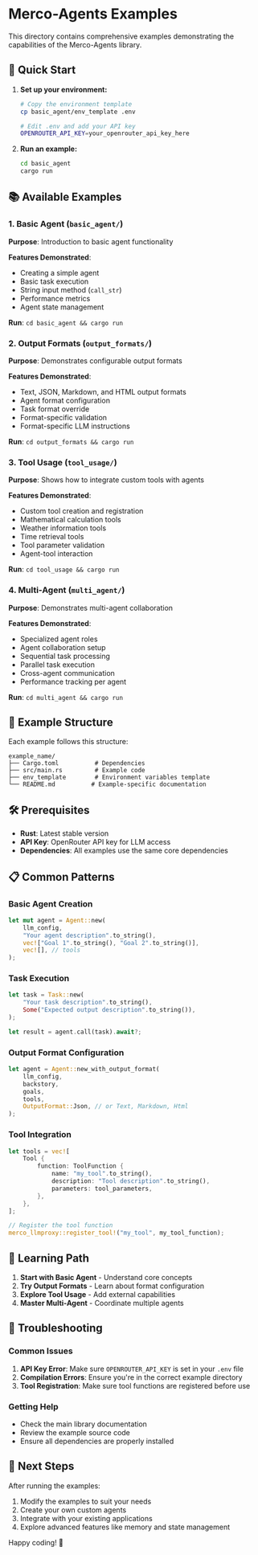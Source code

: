 # Merco-Agents Examples

This directory contains comprehensive examples demonstrating the capabilities of the Merco-Agents library.

## 🚀 Quick Start

1. **Set up your environment:**
   ```bash
   # Copy the environment template
   cp basic_agent/env_template .env
   
   # Edit .env and add your API key
   OPENROUTER_API_KEY=your_openrouter_api_key_here
   ```

2. **Run an example:**
   ```bash
   cd basic_agent
   cargo run
   ```

## 📚 Available Examples

### 1. Basic Agent (`basic_agent/`)
**Purpose**: Introduction to basic agent functionality

**Features Demonstrated**:
- Creating a simple agent
- Basic task execution
- String input method (`call_str`)
- Performance metrics
- Agent state management

**Run**: `cd basic_agent && cargo run`

### 2. Output Formats (`output_formats/`)
**Purpose**: Demonstrates configurable output formats

**Features Demonstrated**:
- Text, JSON, Markdown, and HTML output formats
- Agent format configuration
- Task format override
- Format-specific validation
- Format-specific LLM instructions

**Run**: `cd output_formats && cargo run`

### 3. Tool Usage (`tool_usage/`)
**Purpose**: Shows how to integrate custom tools with agents

**Features Demonstrated**:
- Custom tool creation and registration
- Mathematical calculation tools
- Weather information tools
- Time retrieval tools
- Tool parameter validation
- Agent-tool interaction

**Run**: `cd tool_usage && cargo run`

### 4. Multi-Agent (`multi_agent/`)
**Purpose**: Demonstrates multi-agent collaboration

**Features Demonstrated**:
- Specialized agent roles
- Agent collaboration setup
- Sequential task processing
- Parallel task execution
- Cross-agent communication
- Performance tracking per agent

**Run**: `cd multi_agent && cargo run`

## 🔧 Example Structure

Each example follows this structure:
```
example_name/
├── Cargo.toml          # Dependencies
├── src/main.rs         # Example code
├── env_template        # Environment variables template
└── README.md          # Example-specific documentation
```

## 🛠️ Prerequisites

- **Rust**: Latest stable version
- **API Key**: OpenRouter API key for LLM access
- **Dependencies**: All examples use the same core dependencies

## 📋 Common Patterns

### Basic Agent Creation
```rust
let mut agent = Agent::new(
    llm_config,
    "Your agent description".to_string(),
    vec!["Goal 1".to_string(), "Goal 2".to_string()],
    vec![], // tools
);
```

### Task Execution
```rust
let task = Task::new(
    "Your task description".to_string(),
    Some("Expected output description".to_string()),
);

let result = agent.call(task).await?;
```

### Output Format Configuration
```rust
let agent = Agent::new_with_output_format(
    llm_config,
    backstory,
    goals,
    tools,
    OutputFormat::Json, // or Text, Markdown, Html
);
```

### Tool Integration
```rust
let tools = vec![
    Tool {
        function: ToolFunction {
            name: "my_tool".to_string(),
            description: "Tool description".to_string(),
            parameters: tool_parameters,
        },
    },
];

// Register the tool function
merco_llmproxy::register_tool!("my_tool", my_tool_function);
```

## 🎯 Learning Path

1. **Start with Basic Agent** - Understand core concepts
2. **Try Output Formats** - Learn about format configuration
3. **Explore Tool Usage** - Add external capabilities
4. **Master Multi-Agent** - Coordinate multiple agents

## 🐛 Troubleshooting

### Common Issues

1. **API Key Error**: Make sure `OPENROUTER_API_KEY` is set in your `.env` file
2. **Compilation Errors**: Ensure you're in the correct example directory
3. **Tool Registration**: Make sure tool functions are registered before use

### Getting Help

- Check the main library documentation
- Review the example source code
- Ensure all dependencies are properly installed

## 🚀 Next Steps

After running the examples:
1. Modify the examples to suit your needs
2. Create your own custom agents
3. Integrate with your existing applications
4. Explore advanced features like memory and state management

Happy coding! 🎉
